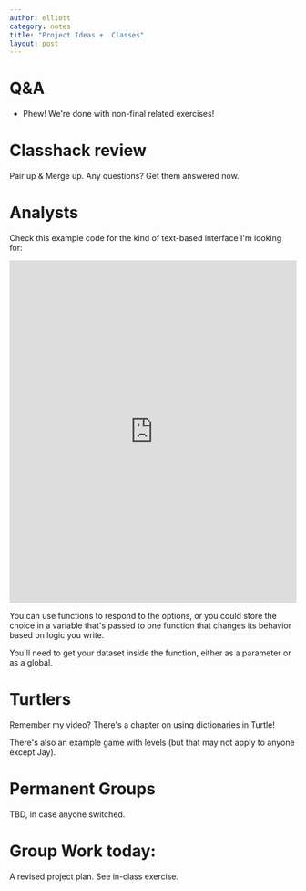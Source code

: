 ```yaml
---
author: elliott
category: notes
title: "Project Ideas +  Classes"
layout: post
---
```


# Q&A

- Phew!  We're done with non-final related exercises!

# Classhack review

Pair up & Merge up.  Any questions?  Get them answered now.

# Analysts

Check this example code for the kind of text-based interface I'm looking for:

<iframe src="https://trinket.io/embed/python3/b5c5eced6a" width="100%" height="600" frameborder="0" marginwidth="0" marginheight="0" allowfullscreen></iframe>

You can use functions to respond to the options, or you could store the choice in a variable that's
passed to one function that changes its behavior based on logic you write.

You'll need to get your dataset inside the function, either as a parameter or as a global.

# Turtlers

Remember my video?  There's a chapter on using dictionaries in Turtle!

There's also an example game with levels (but that may not apply to anyone except Jay).

# Permanent Groups

TBD, in case anyone switched.

# Group Work today:

A revised project plan.  See in-class exercise.